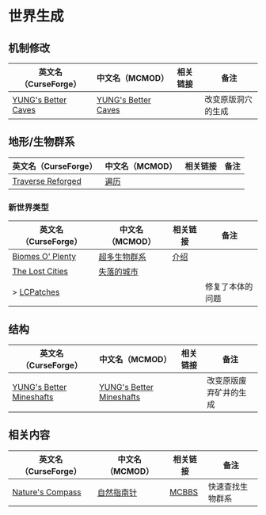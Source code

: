 # 世界生成

## 机制修改

| 英文名（CurseForge）                                                                   | 中文名（MCMOD）                                             | 相关链接 | 备注               |
| -------------------------------------------------------------------------------------- | ----------------------------------------------------------- | -------- | ------------------ |
| [YUNG's Better Caves](https://www.curseforge.com/minecraft/mc-mods/yungs-better-caves) | [YUNG's Better Caves](https://www.mcmod.cn/class/1981.html) |          | 改变原版洞穴的生成 |

## 地形/生物群系

| 英文名（CurseForge）                                                                | 中文名（MCMOD）                              | 相关链接 | 备注 |
| ----------------------------------------------------------------------------------- | -------------------------------------------- | -------- | ---- |
| [Traverse Reforged](https://www.curseforge.com/minecraft/mc-mods/traverse-reforged) | [遍历](https://www.mcmod.cn/class/1416.html) |          |      |

### 新世界类型

| 英文名（CurseForge）                                                             | 中文名（MCMOD）                                     | 相关链接                                             | 备注             |
| -------------------------------------------------------------------------------- | --------------------------------------------------- | ---------------------------------------------------- | ---------------- |
| [Biomes O' Plenty](https://www.curseforge.com/minecraft/mc-mods/biomes-o-plenty) | [超多生物群系](https://www.mcmod.cn/class/108.html) | [介绍](https://www.mcbbs.net/thread-814732-1-1.html) |                  |
| [The Lost Cities](https://www.curseforge.com/minecraft/mc-mods/the-lost-cities)  | [失落的城市](https://www.mcmod.cn/class/1295.html)  |                                                      |                  |
| > [LCPatches](https://www.curseforge.com/minecraft/mc-mods/lcpatches)            |                                                     |                                                      | 修复了本体的问题 |

## 结构

| 英文名（CurseForge）                                                                                   | 中文名（MCMOD）                                                  | 相关链接 | 备注                   |
| ------------------------------------------------------------------------------------------------------ | ---------------------------------------------------------------- | -------- | ---------------------- |
| [YUNG's Better Mineshafts](https://www.curseforge.com/minecraft/mc-mods/yungs-better-mineshafts-forge) | [YUNG's Better Mineshafts](https://www.mcmod.cn/class/2788.html) |          | 改变原版废弃矿井的生成 |

## 相关内容

| 英文名（CurseForge）                                                             | 中文名（MCMOD）                                   | 相关链接                                              | 备注             |
| -------------------------------------------------------------------------------- | ------------------------------------------------- | ----------------------------------------------------- | ---------------- |
| [Nature's Compass](https://www.curseforge.com/minecraft/mc-mods/natures-compass) | [自然指南针](https://www.mcmod.cn/class/754.html) | [MCBBS](https://www.mcbbs.net/thread-977694-1-1.html) | 快速查找生物群系 |
